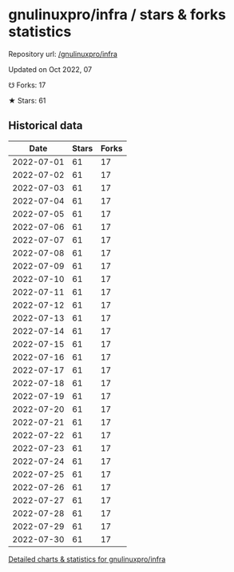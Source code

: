# gnulinuxpro/infra / stars & forks statistics

Repository url: [/gnulinuxpro/infra](https://github.com/gnulinuxpro/infra)

Updated on Oct 2022, 07

☋ Forks: 17

★ Stars: 61

## Historical data
| Date | Stars | Forks |
|------|-------|-------|
| 2022-07-01 | 61 | 17 | 
| 2022-07-02 | 61 | 17 | 
| 2022-07-03 | 61 | 17 | 
| 2022-07-04 | 61 | 17 | 
| 2022-07-05 | 61 | 17 | 
| 2022-07-06 | 61 | 17 | 
| 2022-07-07 | 61 | 17 | 
| 2022-07-08 | 61 | 17 | 
| 2022-07-09 | 61 | 17 | 
| 2022-07-10 | 61 | 17 | 
| 2022-07-11 | 61 | 17 | 
| 2022-07-12 | 61 | 17 | 
| 2022-07-13 | 61 | 17 | 
| 2022-07-14 | 61 | 17 | 
| 2022-07-15 | 61 | 17 | 
| 2022-07-16 | 61 | 17 | 
| 2022-07-17 | 61 | 17 | 
| 2022-07-18 | 61 | 17 | 
| 2022-07-19 | 61 | 17 | 
| 2022-07-20 | 61 | 17 | 
| 2022-07-21 | 61 | 17 | 
| 2022-07-22 | 61 | 17 | 
| 2022-07-23 | 61 | 17 | 
| 2022-07-24 | 61 | 17 | 
| 2022-07-25 | 61 | 17 | 
| 2022-07-26 | 61 | 17 | 
| 2022-07-27 | 61 | 17 | 
| 2022-07-28 | 61 | 17 | 
| 2022-07-29 | 61 | 17 | 
| 2022-07-30 | 61 | 17 | 


[Detailed charts & statistics for gnulinuxpro/infra](https://reviewgithub.com/rep/gnulinuxpro/infra)
